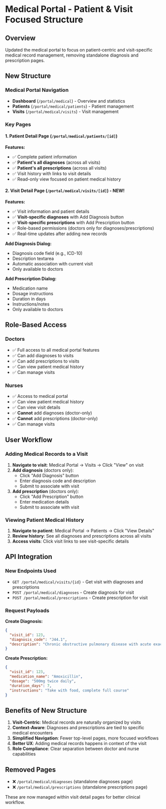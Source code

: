 # Medical Portal - Patient & Visit Focused Structure

## Overview
Updated the medical portal to focus on patient-centric and visit-specific medical record management, removing standalone diagnosis and prescription pages.

## New Structure

### **Medical Portal Navigation**
- **Dashboard** (`/portal/medical`) - Overview and statistics
- **Patients** (`/portal/medical/patients`) - Patient management
- **Visits** (`/portal/medical/visits`) - Visit management

### **Key Pages**

#### 1. **Patient Detail Page** (`/portal/medical/patients/[id]`)
**Features:**
- ✅ Complete patient information
- ✅ **Patient's all diagnoses** (across all visits)
- ✅ **Patient's all prescriptions** (across all visits)
- ✅ Visit history with links to visit details
- ✅ Read-only view focused on patient medical history

#### 2. **Visit Detail Page** (`/portal/medical/visits/[id]`) - **NEW!**
**Features:**
- ✅ Visit information and patient details
- ✅ **Visit-specific diagnoses** with Add Diagnosis button
- ✅ **Visit-specific prescriptions** with Add Prescription button
- ✅ Role-based permissions (doctors only for diagnoses/prescriptions)
- ✅ Real-time updates after adding new records

**Add Diagnosis Dialog:**
- Diagnosis code field (e.g., ICD-10)
- Description textarea
- Automatic association with current visit
- Only available to doctors

**Add Prescription Dialog:**
- Medication name
- Dosage instructions
- Duration in days
- Instructions/notes
- Only available to doctors

## Role-Based Access

### **Doctors**
- ✅ Full access to all medical portal features
- ✅ Can add diagnoses to visits
- ✅ Can add prescriptions to visits
- ✅ Can view patient medical history
- ✅ Can manage visits

### **Nurses**
- ✅ Access to medical portal
- ✅ Can view patient medical history
- ✅ Can view visit details
- ✅ **Cannot** add diagnoses (doctor-only)
- ✅ **Cannot** add prescriptions (doctor-only)
- ✅ Can manage visits

## User Workflow

### **Adding Medical Records to a Visit**
1. **Navigate to visit**: Medical Portal → Visits → Click "View" on visit
2. **Add diagnosis** (doctors only):
   - Click "Add Diagnosis" button
   - Enter diagnosis code and description
   - Submit to associate with visit
3. **Add prescription** (doctors only):
   - Click "Add Prescription" button
   - Enter medication details
   - Submit to associate with visit

### **Viewing Patient Medical History**
1. **Navigate to patient**: Medical Portal → Patients → Click "View Details"
2. **Review history**: See all diagnoses and prescriptions across all visits
3. **Access visits**: Click visit links to see visit-specific details

## API Integration

### **New Endpoints Used**
- `GET /portal/medical/visits/{id}` - Get visit with diagnoses and prescriptions
- `POST /portal/medical/diagnoses` - Create diagnosis for visit
- `POST /portal/medical/prescriptions` - Create prescription for visit

### **Request Payloads**

**Create Diagnosis:**
```json
{
  "visit_id": 123,
  "diagnosis_code": "J44.1",
  "description": "Chronic obstructive pulmonary disease with acute exacerbation"
}
```

**Create Prescription:**
```json
{
  "visit_id": 123,
  "medication_name": "Amoxicillin",
  "dosage": "500mg twice daily",
  "duration_days": 7,
  "instructions": "Take with food, complete full course"
}
```

## Benefits of New Structure

1. **Visit-Centric**: Medical records are naturally organized by visits
2. **Context-Aware**: Diagnoses and prescriptions are tied to specific medical encounters
3. **Simplified Navigation**: Fewer top-level pages, more focused workflows
4. **Better UX**: Adding medical records happens in context of the visit
5. **Role Compliance**: Clear separation between doctor and nurse capabilities

## Removed Pages
- ❌ `/portal/medical/diagnoses` (standalone diagnoses page)
- ❌ `/portal/medical/prescriptions` (standalone prescriptions page)

These are now managed within visit detail pages for better clinical workflow.
